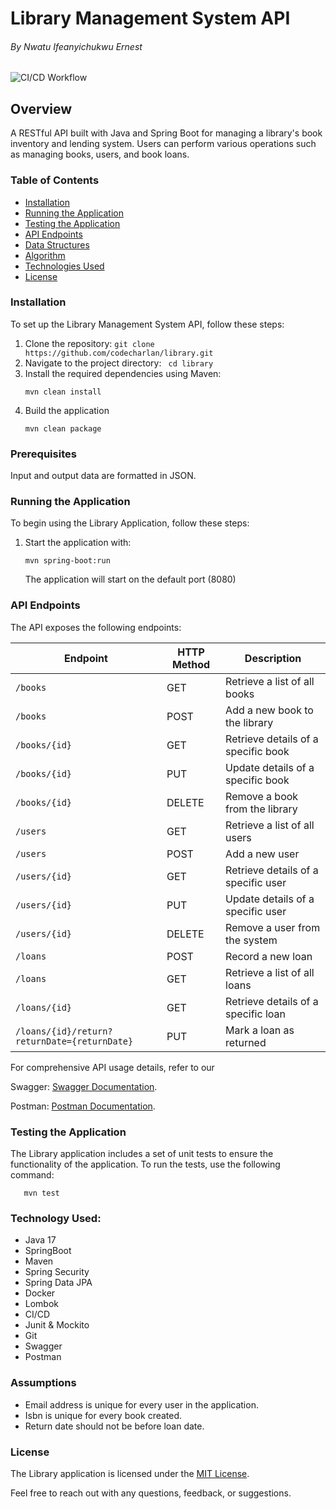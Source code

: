 # Library Management System API
###### By Nwatu Ifeanyichukwu Ernest

![CI/CD Workflow](https://github.com/codecharlan/library-management-system/actions/workflows/main.yml/badge.svg)

## Overview

A RESTful API built with Java and Spring Boot for managing a library's book inventory and lending system. Users can perform various operations such as managing books, users, and book loans.

### Table of Contents
- [Installation](#installation)
- [Running the Application](#running-the-application)
- [Testing the Application](#testing-the-application)
- [API Endpoints](#api-endpoints)
- [Data Structures](#data-structures)
- [Algorithm](#algorithm)
- [Technologies Used](#technologies-used)
- [License](#license)

### Installation
To set up the Library Management System API, follow these steps:
1. Clone the repository:
``
   git clone https://github.com/codecharlan/library.git
``
2. Navigate to the project directory:
   `` 
   cd library
``
3. Install the required dependencies using Maven:
   ```shell
   mvn clean install
   ```
4. Build the application
   ```shell
   mvn clean package
   ```
   
### Prerequisites

Input and output data are formatted in JSON.

### Running the Application

To begin using the Library Application, follow these steps:


1. Start the application with:
    ```shell
    mvn spring-boot:run
    ```
   The application will start on the default port (8080)
   
### API Endpoints
The API exposes the following endpoints:

| Endpoint                                     | HTTP Method | Description                              |
|----------------------------------------------|-------------|------------------------------------------|
| `/books`                                     | GET         | Retrieve a list of all books             |
| `/books`                                     | POST        | Add a new book to the library            |
| `/books/{id}`                                | GET         | Retrieve details of a specific book      |
| `/books/{id}`                                | PUT         | Update details of a specific book        |
| `/books/{id}`                                | DELETE      | Remove a book from the library           |
| `/users`                                     | GET         | Retrieve a list of all users             |
| `/users`                                     | POST        | Add a new user                           |
| `/users/{id}`                                | GET         | Retrieve details of a specific user      |
| `/users/{id}`                                | PUT         | Update details of a specific user        |
| `/users/{id}`                                | DELETE      | Remove a user from the system            |
| `/loans`                                     | POST        | Record a new loan                        |
| `/loans`                                     | GET         | Retrieve a list of all loans             |
| `/loans/{id}`                                | GET         | Retrieve details of a specific loan      |
| `/loans/{id}/return?returnDate={returnDate}` | PUT         | Mark a loan as returned                  |



For comprehensive API usage details, refer to our 

Swagger: [Swagger Documentation](http://localhost:8080/swagger-ui/index.html).

Postman: [Postman Documentation](https://documenter.getpostman.com/view/31876952/2sA3rwNaUj).

### Testing the Application
The Library application includes a set of unit tests to ensure the functionality of the application. To run the tests, use the following command:
 ```shell
    mvn test
  ```

### Technology Used:
* Java 17
* SpringBoot
* Maven
* Spring Security
* Spring Data JPA
* Docker
* Lombok
* CI/CD
* Junit & Mockito
* Git
* Swagger
* Postman

### Assumptions
* Email address is unique for every user in the application.
* Isbn is unique for every book created.
* Return date should not be before loan date.

### License
The Library application is licensed under the [MIT License](LICENSE.md).

Feel free to reach out with any questions, feedback, or suggestions.